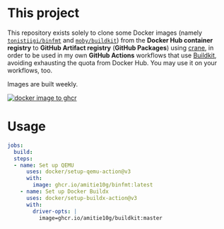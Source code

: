 # This project
This repository exists solely to clone some Docker images (namely [``tonistiigi/binfmt``](https://hub.docker.com/r/tonistiigi/binfmt) and [``moby/buildkit``](https://hub.docker.com/r/moby/buildkit)) from the **Docker Hub container registry** to **GitHub Artifact registry** (**GitHub Packages**) using [crane](https://github.com/google/go-containerregistry/blob/main/cmd/crane/doc/crane.md), in order to be used in my own **GitHub Actions** workflows that use [Buildkit](https://github.com/moby/buildkit), avoiding exhausting the quota from Docker Hub. You may use it on your workflows, too.

Images are built weekly.

[![docker image to ghcr](https://github.com/amitie10g/buildkit-binfmt/actions/workflows/to-ghcr.yaml/badge.svg)](https://github.com/amitie10g/buildkit-binfmt/actions/workflows/to-ghcr.yaml)

# Usage
```yaml
jobs:
  build:
  steps:
  - name: Set up QEMU
      uses: docker/setup-qemu-action@v3
      with:
        image: ghcr.io/amitie10g/binfmt:latest
    - name: Set up Docker Buildx
      uses: docker/setup-buildx-action@v3
      with:
        driver-opts: |
          image=ghcr.io/amitie10g/buildkit:master
```
